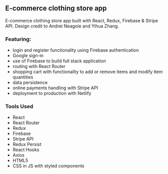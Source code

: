 ## E-commerce clothing store app

E-commerce clothing store app built with React, Redux, Firebase & Stripe API. Design credit to Andrei Neagoie and Yihua Zhang.

### Featuring:

- login and register functionality using Firebase authentication
- Google sign-in
- use of Firebase to build full stack application
- routing with React Router
- shopping cart with functionality to add or remove items and modify item quantities
- data persistence
- online payments handling with Stripe API
- deployment to production with Netlify

### Tools Used

- React
- React Router
- Redux
- Firebase
- Stripe API
- Redux Persist
- React Hooks
- Axios
- HTML5
- CSS in JS with styled components

